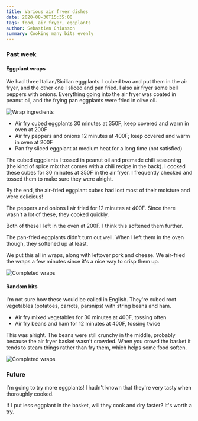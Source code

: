 ```yaml
---
title: Various air fryer dishes
date: 2020-08-30T15:35:00
tags: food, air fryer, eggplants
author: Sebastien Chiasson
summary: Cooking many bits evenly
---
```


### Past week

#### Eggplant wraps

We had three Italian/Sicilian eggplants. I cubed two and put them in the air fryer, and the other one I sliced and pan fried. I also air fryer some bell peppers with onions. Everything going into the air fryer was coated in peanut oil, and the frying pan eggplants were fried in olive oil.

![Wrap ingredients]({attach}20200825_184412.jpg)

  * Air fry cubed eggplants 30 minutes at 350F; keep covered and warm in oven at 200F
  * Air fry peppers and onions 12 minutes at 400F; keep covered and warm in oven at 200F
  * Pan fry sliced eggplant at medium heat for a long time (not satisfied)

The cubed eggplants I tossed in peanut oil and premade chili seasoning (the kind of spice mix that comes with a chili recipe in the back). I cooked these cubes for 30 minutes at 350F in the air fryer. I frequently checked and tossed them to make sure they were alright.

By the end, the air-fried eggplant cubes had lost most of their moisture and were delicious!

The peppers and onions I air fried for 12 minutes at 400F. Since there wasn't a lot of these, they cooked quickly.

Both of these I left in the oven at 200F. I think this softened them further.

The pan-fried eggplants didn't turn out well. When I left them in the oven though, they softened up at least.

We put this all in wraps, along with leftover pork and cheese. We air-fried the wraps a few minutes since it's a nice way to crisp them up.

![Completed wraps]({attach}20200825_184544.jpg)

#### Random bits

I'm not sure how these would be called in English. They're cubed root vegetables (potatoes, carrots, parsnips) with string beans and ham.

  * Air fry mixed vegetables for 30 minutes at 400F, tossing often
  * Air fry beans and ham for 12 minutes at 400F, tossing twice

This was alright. The beans were still crunchy in the middle, probably because the air fryer basket wasn't crowded. When you crowd the basket it tends to steam things rather than fry them, which helps some food soften.

![Completed wraps]({attach}20200826_185050.jpg)

### Future

I'm going to try more eggplants! I hadn't known that they're very tasty when thoroughly cooked.

If I put less eggplant in the basket, will they cook and dry faster? It's worth a try.
